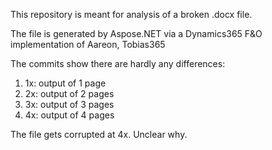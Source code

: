 This repository is meant for analysis of a broken .docx file.

The file is generated by Aspose.NET via a Dynamics365 F&O implementation of Aareon, Tobias365

The commits show there are hardly any differences:
1. 1x: output of 1 page
2. 2x: output of 2 pages
3. 3x: output of 3 pages
4. 4x: output of 4 pages

The file gets corrupted at 4x. Unclear why.

